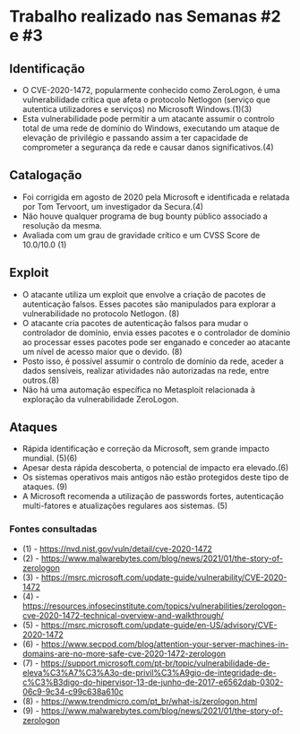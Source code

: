 # Trabalho realizado nas Semanas #2 e #3

## Identificação

- O CVE-2020-1472, popularmente conhecido como ZeroLogon, é uma vulnerabilidade crítica que afeta o protocolo Netlogon (serviço que autentica utilizadores e serviços) no Microsoft Windows.(1)(3)
- Esta vulnerabilidade pode permitir a um atacante assumir o controlo total de uma rede de domínio do Windows, executando um ataque de elevação de privilégio e passando assim a ter capacidade de comprometer a segurança da rede e causar danos significativos.(4)

## Catalogação

- Foi corrigida em agosto de 2020 pela Microsoft e identificada e relatada por Tom Tervoort, um investigador da Secura.(4)
- Não houve qualquer programa de bug bounty público associado a resolução da mesma.
- Avaliada com um grau de gravidade crítico e um CVSS Score de 10.0/10.0 (1)

## Exploit

- O atacante utiliza um exploit que envolve a criação de pacotes de autenticação falsos. Esses pacotes são manipulados para explorar a vulnerabilidade no protocolo Netlogon. (8)
- O atacante cria pacotes de autenticação falsos para mudar o controlador de domínio, envia esses pacotes e o controlador de domínio ao processar esses pacotes pode ser enganado e conceder ao atacante um nível de acesso maior que o devido. (8)
- Posto isso, é possível assumir o controlo de domínio da rede, aceder a dados sensíveis, realizar atividades não autorizadas na rede, entre outros.(8)
- Não há uma automação específica no Metasploit relacionada à exploração da vulnerabilidade ZeroLogon.

## Ataques

- Rápida identificação e correção da Microsoft, sem grande impacto mundial. (5)(6)
- Apesar desta rápida descoberta, o potencial de impacto era elevado.(6)
- Os sistemas operativos mais antigos não estão protegidos deste tipo de ataques. (9)
- A Microsoft recomenda a utilização de passwords fortes, autenticação multi-fatores e atualizações regulares aos sistemas. (5)

### Fontes consultadas

- (1) - https://nvd.nist.gov/vuln/detail/cve-2020-1472
- (2) - https://www.malwarebytes.com/blog/news/2021/01/the-story-of-zerologon
- (3) - https://msrc.microsoft.com/update-guide/vulnerability/CVE-2020-1472
- (4) - https://resources.infosecinstitute.com/topics/vulnerabilities/zerologon-cve-2020-1472-technical-overview-and-walkthrough/
- (5) - https://msrc.microsoft.com/update-guide/en-US/advisory/CVE-2020-1472
- (6) - https://www.secpod.com/blog/attention-your-server-machines-in-domains-are-no-more-safe-cve-2020-1472-zerologon
- (7) - https://support.microsoft.com/pt-br/topic/vulnerabilidade-de-eleva%C3%A7%C3%A3o-de-privil%C3%A9gio-de-integridade-de-c%C3%B3digo-do-hipervisor-13-de-junho-de-2017-e6562dab-0302-06c9-9c34-c99c638a610c
- (8) - https://www.trendmicro.com/pt_br/what-is/zerologon.html
- (9) - https://www.malwarebytes.com/blog/news/2021/01/the-story-of-zerologon
